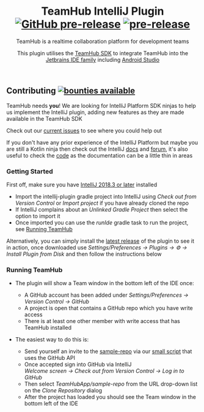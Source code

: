 <p align="center">
    <h1 align="center">TeamHub IntelliJ Plugin <a href="https://github.com/TeamHubApp/intellij-plugin/releases"><img src="https://img.shields.io/github/release-pre/TeamHubApp/intellij-plugin.svg" alt="GitHub pre-release"></a> <a href="https://github.com/TeamHubApp/intellij-plugin/releases"><img src="https://img.shields.io/badge/-pre--release-orange.svg" alt="pre-release"></a></h1>
    <p align="center">TeamHub is a realtime collaboration platform for development teams</p>
    <p align="center">This plugin utilises the <a href="https://developers.teamhub.app/core-ide/v0.1/">TeamHub SDK</a> to integrate TeamHub into the <a href="https://www.jetbrains.com/products.html?fromMenu#type=ide">Jetbrains IDE family</a> including <a href="https://developer.android.com/studio/">Android Studio</a></p>
    <br>
</p>

## Contributing [![bounties available](https://img.shields.io/badge/bounties-available-brightgreen.svg)](https://github.com/TeamHubApp/intellij-plugin/issues)

TeamHub needs **you**! We are looking for IntelliJ Platform SDK ninjas to help us implement the IntelliJ plugin, adding new features as they are made available in the TeamHub SDK

Check out our [current issues](https://github.com/TeamHubApp/intellij-plugin/issues) to see where you could help out

If you don't have any prior experience of the IntelliJ Platform but maybe you are still a Kotlin ninja then check out the IntelliJ [docs](http://www.jetbrains.org/intellij/sdk/docs/welcome.html) and [forum](https://intellij-support.jetbrains.com/hc/en-us/community/topics/200366979-IntelliJ-IDEA-Open-API-and-Plugin-Development), it's also useful to check the [code](https://upsource.jetbrains.com/idea-ce/structure/idea-ce-d00d8b4ae3ed33097972b8a4286b336bf4ffcfab/platform/platform-api/src/com/intellij/openapi) as the documentation can be a little thin in areas

### Getting Started

First off, make sure you have [IntelliJ 2018.3 or later](https://www.jetbrains.com/idea/download) installed

- Import the intellij-plugin gradle project into IntelliJ using *Check out from Version Control* or *Import project* if you have already cloned the repo
- If IntelliJ complains about an *Unlinked Gradle Project* then select the option to import it
- Once imported you can use the *runIde* gradle task to run the project, see [Running TeamHub](#running-teamhub)

Alternatively, you can simply install the [latest release](https://github.com/TeamHubApp/intellij-plugin/releases) of the plugin to see it in action, once downloaded use *Settings/Preferences -> Plugins -> ⚙️ -> Install Plugin from Disk* and then follow the instructions below

### Running TeamHub

- The plugin will show a Team window in the bottom left of the IDE once:
   - A GitHub account has been added under *Settings/Preferences -> Version Control -> GitHub*
   - A project is open that contains a GitHub repo which you have write access 
   - There is at least one other member with write access that has TeamHub installed
   
- The easiest way to do this is:
   - Send yourself an invite to the [sample-repo](https://github.com/TeamHubApp/sample-repo) via our [small script](https://github.com/login/oauth/authorize?client_id=81a3b381e81f51928b97&allow_signup=false) that uses the GitHub API
   - Once accepted sign into GitHub via IntelliJ<br/>*Welcome screen -> Check out from Version Control -> Log in to GitHub*
   - Then select *TeamHubApp/sample-repo* from the URL drop-down list on the *Clone Repository* dialog
   - After the project has loaded you should see the Team window in the bottom left of the IDE
